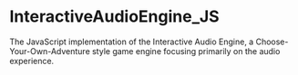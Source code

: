 # InteractiveAudioEngine_JS
The JavaScript implementation of the Interactive Audio Engine, a Choose-Your-Own-Adventure style game engine focusing primarily on the audio experience.
